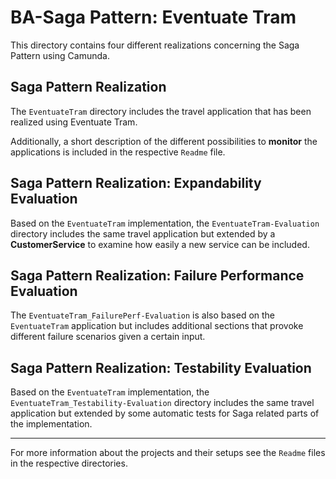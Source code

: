 # BA-Saga Pattern: Eventuate Tram
This directory contains four different realizations concerning the Saga Pattern using Camunda.


## Saga Pattern Realization

The `EventuateTram` directory includes the travel application that has been realized using Eventuate Tram.

Additionally, a short description of the different possibilities to   __monitor__ the applications is included in the respective `Readme` file.


## Saga Pattern Realization: Expandability Evaluation

Based on the `EventuateTram` implementation, the `EventuateTram-Evaluation` directory includes the same travel application but extended by a __CustomerService__ to examine how easily a new service can be included.



## Saga Pattern Realization: Failure Performance Evaluation

The `EventuateTram_FailurePerf-Evaluation` is also based on the `EventuateTram` application but includes additional sections that provoke different failure scenarios given a certain input.


## Saga Pattern Realization: Testability Evaluation

Based on the `EventuateTram` implementation, the `EventuateTram_Testability-Evaluation` directory includes the same travel application but extended by some automatic tests for Saga related parts of the implementation.

-----------------------------------------------------------------------------
For more information about the projects and their setups see the `Readme` files in the respective directories.
